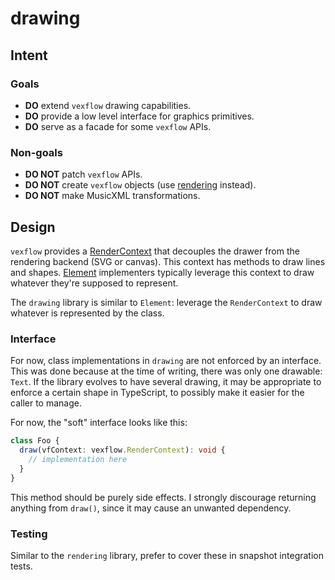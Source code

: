 # drawing

## Intent

### Goals

- **DO** extend `vexflow` drawing capabilities.
- **DO** provide a low level interface for graphics primitives.
- **DO** serve as a facade for some `vexflow` APIs.

### Non-goals

- **DO NOT** patch `vexflow` APIs.
- **DO NOT** create `vexflow` objects (use [rendering](../rendering/README.md) instead).
- **DO NOT** make MusicXML transformations.

## Design

`vexflow` provides a [RenderContext](https://github.com/0xfe/vexflow/blob/7e7eb97bf1580a31171302b3bd8165f057b692ba/src/rendercontext.ts) that decouples the drawer from the rendering backend (SVG or canvas). This context has methods to draw lines and shapes. [Element](https://github.com/0xfe/vexflow/blob/7e7eb97bf1580a31171302b3bd8165f057b692ba/src/element.ts) implementers typically leverage this context to draw whatever they're supposed to represent.

The `drawing` library is similar to `Element`: leverage the `RenderContext` to draw whatever is represented by the class.

### Interface

For now, class implementations in `drawing` are not enforced by an interface. This was done because at the time of writing, there was only one drawable: `Text`. If the library evolves to have several drawing, it may be appropriate to enforce a certain shape in TypeScript, to possibly make it easier for the caller to manage.

For now, the "soft" interface looks like this:

```ts
class Foo {
  draw(vfContext: vexflow.RenderContext): void {
    // implementation here
  }
}
```

This method should be purely side effects. I strongly discourage returning anything from `draw()`, since it may cause an unwanted dependency.

### Testing

Similar to the `rendering` library, prefer to cover these in snapshot integration tests.
